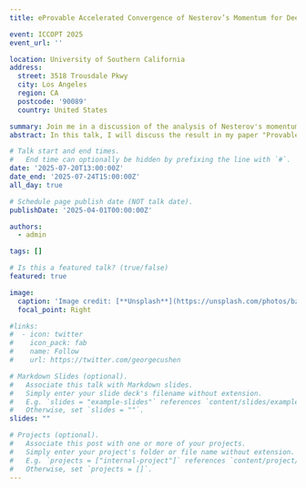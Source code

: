 ```yaml
---
title: eProvable Accelerated Convergence of Nesterov’s Momentum for Deep ReLU Neural Networks

event: ICCOPT 2025
event_url: ''

location: University of Southern California
address:
  street: 3518 Trousdale Pkwy
  city: Los Angeles
  region: CA
  postcode: '90089'
  country: United States

summary: Join me in a discussion of the analysis of Nesterov's momentum for deep neural network training.
abstract: In this talk, I will discuss the result in my paper "Provable Accelerated Convergence of Nesterov’s Momentum for Deep ReLU Neural Networks", which introduces the notion of "partially strong convexity" that is tailored to the analysis of over-parameterized neural networks. I will also discuss the future directions of extending the framework to the so-called "feature learning" regime.

# Talk start and end times.
#   End time can optionally be hidden by prefixing the line with `#`.
date: '2025-07-20T13:00:00Z'
date_end: '2025-07-24T15:00:00Z'
all_day: true

# Schedule page publish date (NOT talk date).
publishDate: '2025-04-01T00:00:00Z'

authors:
  - admin

tags: []

# Is this a featured talk? (true/false)
featured: true

image:
  caption: 'Image credit: [**Unsplash**](https://unsplash.com/photos/bzdhc5b3Bxs)'
  focal_point: Right

#links:
#  - icon: twitter
#    icon_pack: fab
#    name: Follow
#    url: https://twitter.com/georgecushen

# Markdown Slides (optional).
#   Associate this talk with Markdown slides.
#   Simply enter your slide deck's filename without extension.
#   E.g. `slides = "example-slides"` references `content/slides/example-slides.md`.
#   Otherwise, set `slides = ""`.
slides: ""

# Projects (optional).
#   Associate this post with one or more of your projects.
#   Simply enter your project's folder or file name without extension.
#   E.g. `projects = ["internal-project"]` references `content/project/deep-learning/index.md`.
#   Otherwise, set `projects = []`.
---
```


<!-- {{% callout note %}}
Click on the **Slides** button above to view the built-in slides feature.
{{% /callout %}}

Slides can be added in a few ways:

- **Create** slides using Hugo Blox Builder's [_Slides_](https://docs.hugoblox.com/reference/content-types/) feature and link using `slides` parameter in the front matter of the talk file
- **Upload** an existing slide deck to `static/` and link using `url_slides` parameter in the front matter of the talk file
- **Embed** your slides (e.g. Google Slides) or presentation video on this page using [shortcodes](https://docs.hugoblox.com/reference/markdown/).

Further event details, including [page elements](https://docs.hugoblox.com/reference/markdown/) such as image galleries, can be added to the body of this page. -->
